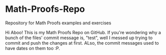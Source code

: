 Math-Proofs-Repo
================

Repository for Math Proofs examples and exercises

Hi Aboo! This is my Math Proofs Repo on GitHub. If you're wondering why a bunch of the files' commit message is, "test", 
well I messed up trying to commit and push the changes at first. ALso, the commit messages used to have dates on them too :P.
